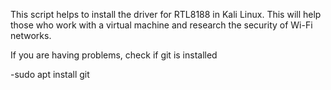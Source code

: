 This script helps to install the driver for RTL8188 in Kali Linux. This will help those who work with a virtual machine and research the security of Wi-Fi networks.

If you are having problems, check if git is installed

-sudo apt install git